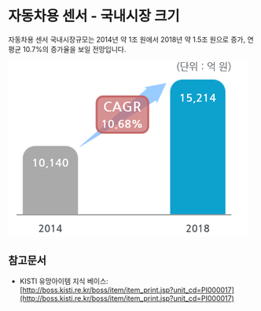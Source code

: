 # 자동차용 센서 - 국내시장 크기

자동차용 센서 국내시장규모는 2014년 약 1조 원에서 2018년 약 1.5조 원으로 증가, 연평균 10.7%의 증가율을 보일 전망입니다.


![ ](./images/자동차용_센서_Q12_2_1.PNG)

## 참고문서
- KISTI 유망아이템 지식 베이스: [http://boss.kisti.re.kr/boss/item/item_print.jsp?unit_cd=PI000017](http://boss.kisti.re.kr/boss/item/item_print.jsp?unit_cd=PI000017)
